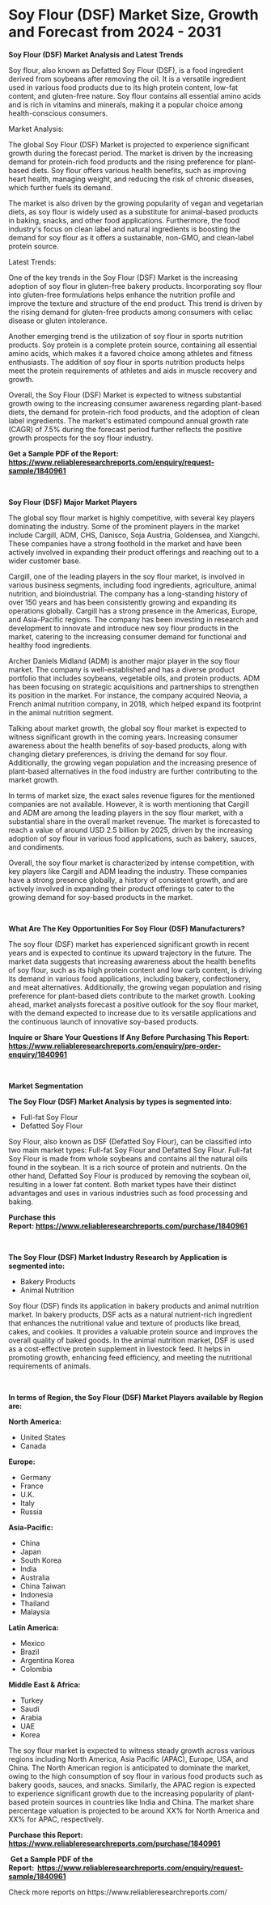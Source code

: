 <p><h1>Soy Flour (DSF) Market Size, Growth and Forecast from 2024 - 2031</h1></p><p><strong>Soy Flour (DSF) Market Analysis and Latest Trends</strong></p>
<p><p>Soy flour, also known as Defatted Soy Flour (DSF), is a food ingredient derived from soybeans after removing the oil. It is a versatile ingredient used in various food products due to its high protein content, low-fat content, and gluten-free nature. Soy flour contains all essential amino acids and is rich in vitamins and minerals, making it a popular choice among health-conscious consumers.</p><p>Market Analysis:</p><p>The global Soy Flour (DSF) Market is projected to experience significant growth during the forecast period. The market is driven by the increasing demand for protein-rich food products and the rising preference for plant-based diets. Soy flour offers various health benefits, such as improving heart health, managing weight, and reducing the risk of chronic diseases, which further fuels its demand.</p><p>The market is also driven by the growing popularity of vegan and vegetarian diets, as soy flour is widely used as a substitute for animal-based products in baking, snacks, and other food applications. Furthermore, the food industry's focus on clean label and natural ingredients is boosting the demand for soy flour as it offers a sustainable, non-GMO, and clean-label protein source.</p><p>Latest Trends:</p><p>One of the key trends in the Soy Flour (DSF) Market is the increasing adoption of soy flour in gluten-free bakery products. Incorporating soy flour into gluten-free formulations helps enhance the nutrition profile and improve the texture and structure of the end product. This trend is driven by the rising demand for gluten-free products among consumers with celiac disease or gluten intolerance.</p><p>Another emerging trend is the utilization of soy flour in sports nutrition products. Soy protein is a complete protein source, containing all essential amino acids, which makes it a favored choice among athletes and fitness enthusiasts. The addition of soy flour in sports nutrition products helps meet the protein requirements of athletes and aids in muscle recovery and growth.</p><p>Overall, the Soy Flour (DSF) Market is expected to witness substantial growth owing to the increasing consumer awareness regarding plant-based diets, the demand for protein-rich food products, and the adoption of clean label ingredients. The market's estimated compound annual growth rate (CAGR) of 7.5% during the forecast period further reflects the positive growth prospects for the soy flour industry.</p></p>
<p><strong>Get a Sample PDF of the Report:&nbsp; <a href="https://www.reliableresearchreports.com/enquiry/request-sample/1840961">https://www.reliableresearchreports.com/enquiry/request-sample/1840961</a></strong></p>
<p>&nbsp;</p>
<p><strong>Soy Flour (DSF) Major Market Players</strong></p>
<p><p>The global soy flour market is highly competitive, with several key players dominating the industry. Some of the prominent players in the market include Cargill, ADM, CHS, Danisco, Soja Austria, Goldensea, and Xiangchi. These companies have a strong foothold in the market and have been actively involved in expanding their product offerings and reaching out to a wider customer base.</p><p>Cargill, one of the leading players in the soy flour market, is involved in various business segments, including food ingredients, agriculture, animal nutrition, and bioindustrial. The company has a long-standing history of over 150 years and has been consistently growing and expanding its operations globally. Cargill has a strong presence in the Americas, Europe, and Asia-Pacific regions. The company has been investing in research and development to innovate and introduce new soy flour products in the market, catering to the increasing consumer demand for functional and healthy food ingredients.</p><p>Archer Daniels Midland (ADM) is another major player in the soy flour market. The company is well-established and has a diverse product portfolio that includes soybeans, vegetable oils, and protein products. ADM has been focusing on strategic acquisitions and partnerships to strengthen its position in the market. For instance, the company acquired Neovia, a French animal nutrition company, in 2018, which helped expand its footprint in the animal nutrition segment.</p><p>Talking about market growth, the global soy flour market is expected to witness significant growth in the coming years. Increasing consumer awareness about the health benefits of soy-based products, along with changing dietary preferences, is driving the demand for soy flour. Additionally, the growing vegan population and the increasing presence of plant-based alternatives in the food industry are further contributing to the market growth.</p><p>In terms of market size, the exact sales revenue figures for the mentioned companies are not available. However, it is worth mentioning that Cargill and ADM are among the leading players in the soy flour market, with a substantial share in the overall market revenue. The market is forecasted to reach a value of around USD 2.5 billion by 2025, driven by the increasing adoption of soy flour in various food applications, such as bakery, sauces, and condiments.</p><p>Overall, the soy flour market is characterized by intense competition, with key players like Cargill and ADM leading the industry. These companies have a strong presence globally, a history of consistent growth, and are actively involved in expanding their product offerings to cater to the growing demand for soy-based products in the market.</p></p>
<p>&nbsp;</p>
<p><strong>What Are The Key Opportunities For Soy Flour (DSF) Manufacturers?</strong></p>
<p><p>The soy flour (DSF) market has experienced significant growth in recent years and is expected to continue its upward trajectory in the future. The market data suggests that increasing awareness about the health benefits of soy flour, such as its high protein content and low carb content, is driving its demand in various food applications, including bakery, confectionery, and meat alternatives. Additionally, the growing vegan population and rising preference for plant-based diets contribute to the market growth. Looking ahead, market analysts forecast a positive outlook for the soy flour market, with the demand expected to increase due to its versatile applications and the continuous launch of innovative soy-based products.</p></p>
<p><strong>Inquire or Share Your Questions If Any Before Purchasing This Report: <a href="https://www.reliableresearchreports.com/enquiry/pre-order-enquiry/1840961">https://www.reliableresearchreports.com/enquiry/pre-order-enquiry/1840961</a></strong></p>
<p>&nbsp;</p>
<p><strong>Market Segmentation</strong></p>
<p><strong>The Soy Flour (DSF) Market Analysis by types is segmented into:</strong></p>
<p><ul><li>Full-fat Soy Flour</li><li>Defatted Soy Flour</li></ul></p>
<p><p>Soy Flour, also known as DSF (Defatted Soy Flour), can be classified into two main market types: Full-fat Soy Flour and Defatted Soy Flour. Full-fat Soy Flour is made from whole soybeans and contains all the natural oils found in the soybean. It is a rich source of protein and nutrients. On the other hand, Defatted Soy Flour is produced by removing the soybean oil, resulting in a lower fat content. Both market types have their distinct advantages and uses in various industries such as food processing and baking.</p></p>
<p><strong>Purchase this Report:&nbsp;<a href="https://www.reliableresearchreports.com/purchase/1840961">https://www.reliableresearchreports.com/purchase/1840961</a></strong></p>
<p>&nbsp;</p>
<p><strong>The Soy Flour (DSF) Market Industry Research by Application is segmented into:</strong></p>
<p><ul><li>Bakery Products</li><li>Animal Nutrition</li></ul></p>
<p><p>Soy flour (DSF) finds its application in bakery products and animal nutrition market. In bakery products, DSF acts as a natural nutrient-rich ingredient that enhances the nutritional value and texture of products like bread, cakes, and cookies. It provides a valuable protein source and improves the overall quality of baked goods. In the animal nutrition market, DSF is used as a cost-effective protein supplement in livestock feed. It helps in promoting growth, enhancing feed efficiency, and meeting the nutritional requirements of animals.</p></p>
<p>&nbsp;</p>
<p><strong>In terms of Region, the Soy Flour (DSF) Market Players available by Region are:</strong></p>
<p>
    <p> <strong> North America: </strong>
        <ul>
            <li>United States</li>
            <li>Canada</li>
        </ul>
        </p> 
    <p> <strong> Europe: </strong>
        <ul>
            <li>Germany</li>
            <li>France</li>
            <li>U.K.</li>
            <li>Italy</li>
            <li>Russia</li>
        </ul>
        </p> 
    <p> <strong> Asia-Pacific: </strong>
        <ul>
            <li>China</li>
            <li>Japan</li>
            <li>South Korea</li>
            <li>India</li>
            <li>Australia</li>
            <li>China Taiwan</li>
            <li>Indonesia</li>
            <li>Thailand</li>
            <li>Malaysia</li>
        </ul>
        </p> 
    <p> <strong> Latin America: </strong>
        <ul>
            <li>Mexico</li>
            <li>Brazil</li>
            <li>Argentina Korea</li>
            <li>Colombia</li>
        </ul>
        </p> 
    <p> <strong> Middle East & Africa: </strong>
        <ul>
            <li>Turkey</li>
            <li>Saudi</li>
            <li>Arabia</li>
            <li>UAE</li>
            <li>Korea</li>
        </ul>
    </p>
    </p>
<p><p>The soy flour market is expected to witness steady growth across various regions including North America, Asia Pacific (APAC), Europe, USA, and China. The North American region is anticipated to dominate the market, owing to the high consumption of soy flour in various food products such as bakery goods, sauces, and snacks. Similarly, the APAC region is expected to experience significant growth due to the increasing popularity of plant-based protein sources in countries like India and China. The market share percentage valuation is projected to be around XX% for North America and XX% for APAC, respectively.</p></p>
<p><strong>Purchase this Report: <a href="https://www.reliableresearchreports.com/purchase/1840961">https://www.reliableresearchreports.com/purchase/1840961</a></strong></p>
<p>&nbsp;<strong>Get a Sample PDF of the Report:&nbsp;&nbsp;<a href="https://www.reliableresearchreports.com/enquiry/request-sample/1840961">https://www.reliableresearchreports.com/enquiry/request-sample/1840961</a></strong></p>
<p><strong></strong></p>
<p>Check more reports on https://www.reliableresearchreports.com/</p>
